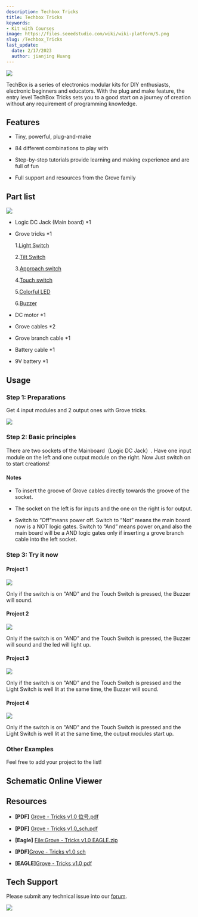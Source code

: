 ```yaml
---
description: Techbox Tricks
title: Techbox Tricks
keywords:
- Kit with Courses
image: https://files.seeedstudio.com/wiki/wiki-platform/S.png
slug: /Techbox_Tricks
last_update:
  date: 2/17/2023
  author: jianjing Huang
---
```


<!-- ---
name: Techbox Tricks
category: Discontinued
bzurl:
oldwikiname: Techbox_Tricks
prodimagename:
bzprodimageurl: https://www.research.net/r/Techbox_Tricks
sku:
tags:

--- -->

![](https://files.seeedstudio.com/wiki/Techbox_Tricks/img/110020006_p1.jpg)

TechBox is a series of electronics modular kits for DIY enthusiasts, electronic beginners and educators.
With the plug and make feature, the entry level TechBox Tricks sets you to a good start on a journey of creation without any requirement of programming knowledge.

## Features

* Tiny, powerful, plug-and-make

* 84 different combinations to play with

* Step-by-step tutorials provide learning and making experience and are full of fun

* Full support and resources from the Grove family

## Part list

![](https://files.seeedstudio.com/wiki/Techbox_Tricks/img/110020006_p2.jpg)

* Logic DC Jack (Main board) *1

* Grove tricks *1

    1.[Light Switch](https://seeeddoc.github.io/Grove-Light_Sensor/)

    2.[Tilt Switch](https://seeeddoc.github.io/Grove-Tilt_Switch/)

    3.[Approach switch](https://seeeddoc.github.io/Grove-Line_Finder/)

    4.[Touch switch](https://seeeddoc.github.io/Grove-Touch_Sensor/)

    5.[Colorful LED](https://seeeddoc.github.io/Grove-LED_Socket_Kit/)

    6.[Buzzer](https://seeeddoc.github.io/Grove-Buzzer/)

* DC motor *1

* Grove cables *2

* Grove branch cable *1

* Battery cable *1

* 9V battery *1

## Usage

### Step 1: Preparations

Get 4 input modules and 2 output ones with Grove tricks.

![](https://files.seeedstudio.com/wiki/Techbox_Tricks/img/Grove_tricks_depart.jpg)

### Step 2: Basic principles

There are two sockets of the Mainboard（Logic DC Jack）. Have one input module on the left and one output module on the right. Now Just switch on to start creations!

#### Notes

* To insert the groove of Grove cables directly towards the groove of the socket.

* The socket on the left is for inputs and the one on the right is for output.

* Switch to “Off”means power off. Switch to “Not” means the main board now is a NOT logic gates. Switch to “And” means power on,and also the main board will be a AND logic gates only if inserting a grove branch cable into the left socket.

### Step 3: Try it now

#### Project 1

![](https://files.seeedstudio.com/wiki/Techbox_Tricks/img/Application_1.jpg)

Only if the switch is on "AND" and the Touch Switch is pressed, the Buzzer will sound.

#### Project 2

![](https://files.seeedstudio.com/wiki/Techbox_Tricks/img/Application_2.jpg)

Only if the switch is on "AND" and the Touch Switch is pressed, the Buzzer will sound and the led will light up.

#### Project 3

![](https://files.seeedstudio.com/wiki/Techbox_Tricks/img/Application_3.jpg)

Only if the switch is on "AND" and the Touch Switch is pressed and the Light Switch is well lit at the same time, the Buzzer will sound.

#### Project 4

![](https://files.seeedstudio.com/wiki/Techbox_Tricks/img/Application_4.jpg)

Only if the switch is on "AND" and the Touch Switch is pressed and the Light Switch is well lit at the same time, the output modules start up.

### Other Examples

Feel free to add your project to the list!

## Schematic Online Viewer

<div className="altium-ecad-viewer" data-project-src="https://files.seeedstudio.com/wiki/Techbox_Tricks/res/Grove-Tricks_v1.0_EAGLE.zip" style={{borderRadius: '0px 0px 4px 4px', height: 500, borderStyle: 'solid', borderWidth: 1, borderColor: 'rgb(241, 241, 241)', overflow: 'hidden', maxWidth: 1280, maxHeight: 700, boxSizing: 'border-box'}}>
</div>

## Resources

* **[PDF]**   [Grove - Tricks v1.0 位号.pdf](https://files.seeedstudio.com/wiki/Techbox_Tricks/res/Grove-Tricks_v1.0_%E4%BD%8D%E5%8F%B7.pdf)

* **[PDF]**  [Grove - Tricks v1.0_sch.pdf](https://files.seeedstudio.com/wiki/Techbox_Tricks/res/Grove-Tricks_v1.0_sch.pdf)

* **[Eagle]**   [File:Grove - Tricks v1.0 EAGLE.zip](https://files.seeedstudio.com/wiki/Techbox_Tricks/res/Grove-Tricks_v1.0_EAGLE.zip)
* **[PDF]**[Grove - Tricks v1.0 sch](https://files.seeedstudio.com/wiki/Techbox_Tricks/res/Grove%20-%20Tricks%20v1.0.pdf)

* **[EAGLE]**[Grove - Tricks v1.0 pdf](https://files.seeedstudio.com/wiki/Techbox_Tricks/res/Grove%20-%20Tricks%20v1.0.sch)

## Tech Support

Please submit any technical issue into our [forum](https://forum.seeedstudio.com/). <br />
<p style={{textAlign: 'center'}}><a href="https://www.seeedstudio.com/act-4.html?utm_source=wiki&utm_medium=wikibanner&utm_campaign=newproducts" target="_blank"><img src="https://files.seeedstudio.com/wiki/Wiki_Banner/new_product.jpg" /></a></p>
